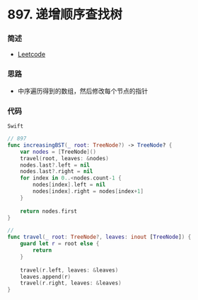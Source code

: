 # 897. 递增顺序查找树

### 简述

- [Leetcode](https://leetcode-cn.com/problems/increasing-order-search-tree/)

### 思路

- 中序遍历得到的数组，然后修改每个节点的指针

### 代码

`Swift`

```swift
// 897
func increasingBST(_ root: TreeNode?) -> TreeNode? {
    var nodes = [TreeNode]()
    travel(root, leaves: &nodes)
    nodes.last?.left = nil
    nodes.last?.right = nil
    for index in 0..<nodes.count-1 {
        nodes[index].left = nil
        nodes[index].right = nodes[index+1]
    }
    
    return nodes.first
}

//
func travel(_ root: TreeNode?, leaves: inout [TreeNode]) {
    guard let r = root else {
        return
    }
    
    travel(r.left, leaves: &leaves)
    leaves.append(r)
    travel(r.right, leaves: &leaves)
}

```